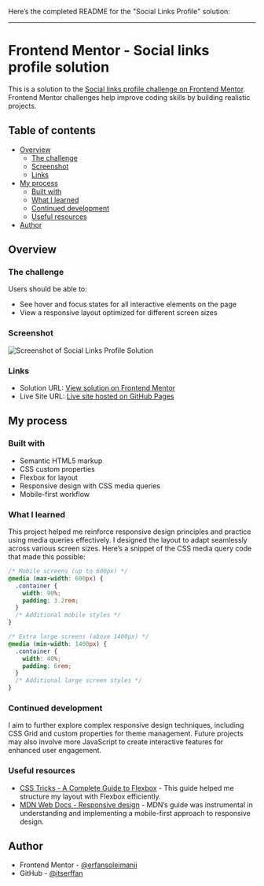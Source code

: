 Here’s the completed README for the "Social Links Profile" solution:

---

# Frontend Mentor - Social links profile solution

This is a solution to the [Social links profile challenge on Frontend Mentor](https://www.frontendmentor.io/challenges/social-links-profile-UG32l9m6dQ). Frontend Mentor challenges help improve coding skills by building realistic projects.

## Table of contents

- [Overview](#overview)
  - [The challenge](#the-challenge)
  - [Screenshot](#screenshot)
  - [Links](#links)
- [My process](#my-process)
  - [Built with](#built-with)
  - [What I learned](#what-i-learned)
  - [Continued development](#continued-development)
  - [Useful resources](#useful-resources)
- [Author](#author)

## Overview

### The challenge

Users should be able to:

- See hover and focus states for all interactive elements on the page
- View a responsive layout optimized for different screen sizes

### Screenshot

![Screenshot of Social Links Profile Solution](./assets/images/screenshot.jpg)

### Links

- Solution URL: [View solution on Frontend Mentor](https://www.frontendmentor.io/solutions/social-links-profile-responsive-design-with-html-and-css-9BkY5Z8FQ)
- Live Site URL: [Live site hosted on GitHub Pages](https://frontendmentor-social-links-proffile.netlify.app/)

## My process

### Built with

- Semantic HTML5 markup
- CSS custom properties
- Flexbox for layout
- Responsive design with CSS media queries
- Mobile-first workflow

### What I learned

This project helped me reinforce responsive design principles and practice using media queries effectively. I designed the layout to adapt seamlessly across various screen sizes. Here’s a snippet of the CSS media query code that made this possible:

```css
/* Mobile screens (up to 600px) */
@media (max-width: 600px) {
  .container {
    width: 90%;
    padding: 3.2rem;
  }
  /* Additional mobile styles */
}

/* Extra large screens (above 1400px) */
@media (min-width: 1400px) {
  .container {
    width: 40%;
    padding: 6rem;
  }
  /* Additional large screen styles */
}
```

### Continued development

I aim to further explore complex responsive design techniques, including CSS Grid and custom properties for theme management. Future projects may also involve more JavaScript to create interactive features for enhanced user engagement.

### Useful resources

- [CSS Tricks - A Complete Guide to Flexbox](https://css-tricks.com/snippets/css/a-guide-to-flexbox/) - This guide helped me structure my layout with Flexbox efficiently.
- [MDN Web Docs - Responsive design](https://developer.mozilla.org/en-US/docs/Learn/CSS/CSS_layout/Responsive_Design) - MDN’s guide was instrumental in understanding and implementing a mobile-first approach to responsive design.

## Author

- Frontend Mentor - [@erfansoleimanii](https://www.frontendmentor.io/profile/itserffan)
- GitHub - [@itserffan](https://github.com/itserffan)
